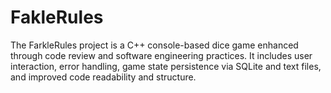 # FakleRules
The FarkleRules project is a C++ console-based dice game enhanced through code review and software engineering practices. It includes user interaction, error handling, game state persistence via SQLite and text files, and improved code readability and structure.
